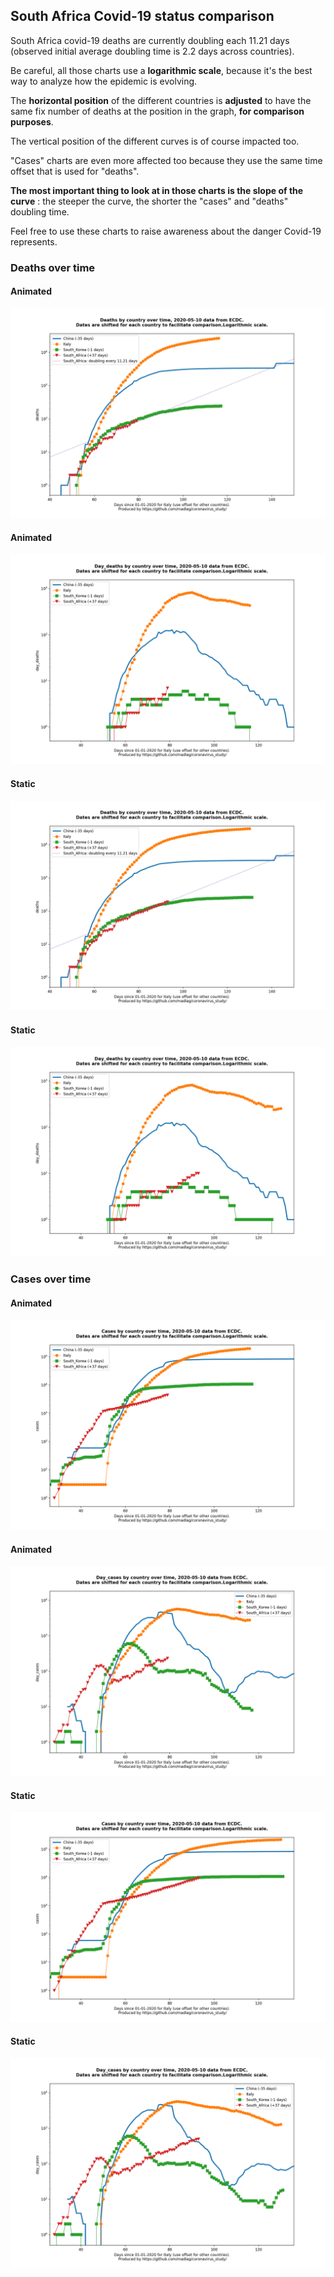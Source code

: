 ## South Africa Covid-19 status comparison 

South Africa covid-19 deaths are currently doubling each 11.21 days (observed initial average doubling time is 2.2 days across countries).



Be careful, all those charts use a **logarithmic scale**, because it's the best way to analyze how the epidemic is evolving.
 
The **horizontal position** of the different countries is **adjusted** to have the same fix number of deaths at the position in the graph, **for comparison purposes**.

The vertical position of the different curves is of course impacted too.

"Cases" charts are even more affected too because they use the same time offset that is used for "deaths".

**The most important thing to look at in those charts is the slope of the curve** : the steeper the curve, the shorter the "cases" and "deaths" doubling time.

Feel free to use these charts to raise awareness about the danger Covid-19 represents. 


 
### Deaths over time
 
#### Animated
![South Africa covid-19 deaths animated chart](https://raw.githubusercontent.com/madlag/coronavirus_study/master/notebooks/graphs/2020-05-10/countries/South_Africa/2020-05-10_South_Africa_deaths.gif "South Africa covid-19 deaths animated chart")   
 
#### Animated
![South Africa covid-19 daily deaths animated chart](https://raw.githubusercontent.com/madlag/coronavirus_study/master/notebooks/graphs/2020-05-10/countries/South_Africa/2020-05-10_South_Africa_day_deaths.gif "South Africa covid-19 day_deaths animated chart")   
 
#### Static
![South Africa covid-19 deaths static chart](https://raw.githubusercontent.com/madlag/coronavirus_study/master/notebooks/graphs/2020-05-10/countries/South_Africa/2020-05-10_South_Africa_deaths.png "South Africa covid-19 deaths static chart")   
 
#### Static
![South Africa covid-19 daily deaths static chart](https://raw.githubusercontent.com/madlag/coronavirus_study/master/notebooks/graphs/2020-05-10/countries/South_Africa/2020-05-10_South_Africa_day_deaths.png "South Africa covid-19 day_deaths static chart")   

 
### Cases over time
 
#### Animated
![South Africa covid-19 cases animated chart](https://raw.githubusercontent.com/madlag/coronavirus_study/master/notebooks/graphs/2020-05-10/countries/South_Africa/2020-05-10_South_Africa_cases.gif "South Africa covid-19 cases animated chart")   
 
#### Animated
![South Africa covid-19 daily cases animated chart](https://raw.githubusercontent.com/madlag/coronavirus_study/master/notebooks/graphs/2020-05-10/countries/South_Africa/2020-05-10_South_Africa_day_cases.gif "South Africa covid-19 day_cases animated chart")   
 
#### Static
![South Africa covid-19 cases static chart](https://raw.githubusercontent.com/madlag/coronavirus_study/master/notebooks/graphs/2020-05-10/countries/South_Africa/2020-05-10_South_Africa_cases.png "South Africa covid-19 cases static chart")   
 
#### Static
![South Africa covid-19 daily cases static chart](https://raw.githubusercontent.com/madlag/coronavirus_study/master/notebooks/graphs/2020-05-10/countries/South_Africa/2020-05-10_South_Africa_day_cases.png "South Africa covid-19 day_cases static chart")   


